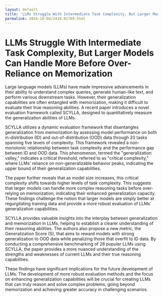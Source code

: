 ```yaml
---
layout: default
title: 'LLMs Struggle With Intermediate Task Complexity, But Larger Models Can Handle More Before Over-Reliance on Memorization'
permalink: 2024-10-04/2410.01769.html
---
```

# LLMs Struggle With Intermediate Task Complexity, But Larger Models Can Handle More Before Over-Reliance on Memorization

Large language models (LLMs) have made impressive advancements in their ability to understand complex queries, generate human-like text, and perform various downstream tasks. However, their generalization capabilities are often entangled with memorization, making it difficult to evaluate their true reasoning abilities. A recent paper introduces a novel evaluation framework called SCYLLA, designed to quantitatively measure the generalization abilities of LLMs. 

SCYLLA utilizes a dynamic evaluation framework that disentangles generalization from memorization by assessing model performance on both in-distribution (ID) and out-of-distribution (OOD) data through 20 tasks spanning five levels of complexity. This framework revealed a non-monotonic relationship between task complexity and the performance gap between ID and OOD data. This phenomenon, termed the "generalization valley," indicates a critical threshold, referred to as "critical complexity," where LLMs' reliance on non-generalizable behavior peaks, indicating the upper bound of their generalization capabilities.

The paper further reveals that as model size increases, this critical complexity shifts towards higher levels of task complexity. This suggests that larger models can handle more complex reasoning tasks before over-relying on memorization, indicating their enhanced generalization capacity. These findings challenge the notion that larger models are simply better at regurgitating training data and provide a more robust evaluation of LLMs' generalization capabilities. 

SCYLLA provides valuable insights into the interplay between generalization and memorization in LLMs, helping to establish a clearer understanding of their reasoning abilities. The authors also propose a new metric, the Generalization Score (S), that aims to reward models with strong generalization to OOD data while penalizing those that overfit to ID data. By conducting a comprehensive benchmarking of 28 popular LLMs using SCYLLA, the paper provides a more nuanced understanding of the strengths and weaknesses of current LLMs and their true reasoning capabilities. 

These findings have significant implications for the future development of LLMs. The development of more robust evaluation methods and the focus on enhancing generalization capabilities will be crucial for creating LLMs that can truly reason and solve complex problems, going beyond memorization and achieving greater accuracy in challenging scenarios.